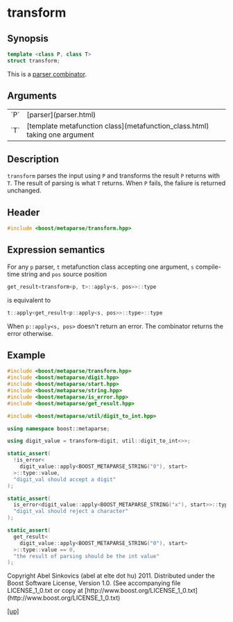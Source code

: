 # transform

## Synopsis

```cpp
template <class P, class T>
struct transform;
```

This is a [parser combinator](parser_combinator.html).

## Arguments

<table cellpadding='0' cellspacing='0'>
  <tr>
    <td>`P`</td>
    <td>[parser](parser.html)</td>
  </tr>
  <tr>
    <td>`T`</td>
    <td>
      [template metafunction class](metafunction_class.html) taking one argument
    </td>
  </tr>
</table>

## Description

`transform` parses the input using `P` and transforms the result `P` returns
with `T`. The result of parsing is what `T` returns. When `P` fails, the faliure
is returned unchanged.

## Header

```cpp
#include <boost/metaparse/transform.hpp>
```

## Expression semantics

For any `p` parser, `t` metafunction class accepting one argument, `s`
compile-time string and `pos` source position

```cpp
get_result<transform<p, t>::apply<s, pos>>::type
```

is equivalent to

```cpp
t::apply<get_result<p::apply<s, pos>>::type>::type
```

When `p::apply<s, pos>` doesn't return an error. The combinator returns the
error otherwise.

## Example

```cpp
#include <boost/metaparse/transform.hpp>
#include <boost/metaparse/digit.hpp>
#include <boost/metaparse/start.hpp>
#include <boost/metaparse/string.hpp>
#include <boost/metaparse/is_error.hpp>
#include <boost/metaparse/get_result.hpp>

#include <boost/metaparse/util/digit_to_int.hpp>

using namespace boost::metaparse;

using digit_value = transform<digit, util::digit_to_int<>>;

static_assert(
  !is_error<
    digit_value::apply<BOOST_METAPARSE_STRING("0"), start>
  >::type::value,
  "digit_val should accept a digit"
);

static_assert(
  is_error<digit_value::apply<BOOST_METAPARSE_STRING("x"), start>>::type::value,
  "digit_val should reject a character"
);

static_assert(
  get_result<
    digit_value::apply<BOOST_METAPARSE_STRING("0"), start>
  >::type::value == 0,
  "the result of parsing should be the int value"
);
```

<p class="copyright">
Copyright Abel Sinkovics (abel at elte dot hu) 2011.
Distributed under the Boost Software License, Version 1.0.
(See accompanying file LICENSE_1_0.txt or copy at
[http://www.boost.org/LICENSE_1_0.txt](http://www.boost.org/LICENSE_1_0.txt)
</p>

[[up]](reference.html)


